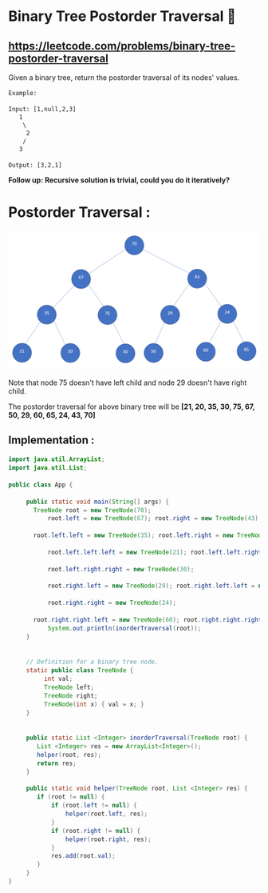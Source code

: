 # Binary Tree Postorder Traversal 🌲
## https://leetcode.com/problems/binary-tree-postorder-traversal

Given a binary tree, return the postorder traversal of its nodes' values.
```
Example:

Input: [1,null,2,3]
   1
    \
     2
    /
   3

Output: [3,2,1]
```
**Follow up: Recursive solution is trivial, could you do it iteratively?**

# Postorder Traversal :
![Binary Tree](binary-tree.PNG?raw=true "Binary Tree")

Note that node 75 doesn't have left child and node 29 doesn't have right child.

The postorder traversal for above binary tree will be **[21, 20, 35, 30, 75, 67, 50, 29, 60, 65, 24, 43, 70]**

## Implementation :

```java
import java.util.ArrayList;
import java.util.List;

public class App {

     public static void main(String[] args) {
	   TreeNode root = new TreeNode(70);
           root.left = new TreeNode(67); root.right = new TreeNode(43);
		
	   root.left.left = new TreeNode(35); root.left.right = new TreeNode(75); 
		
           root.left.left.left = new TreeNode(21); root.left.left.right = new TreeNode(20);
		
           root.left.right.right = new TreeNode(30);
		
           root.right.left = new TreeNode(29); root.right.left.left = new TreeNode(50);
		
           root.right.right = new TreeNode(24); 
		
	   root.right.right.left = new TreeNode(60); root.right.right.right = new TreeNode(65);
           System.out.println(inorderTraversal(root));
     }
	
	
     // Definition for a binary tree node.
     static public class TreeNode {
	      int val;
	      TreeNode left;
	      TreeNode right;
	      TreeNode(int x) { val = x; }
     }
	 
	
     public static List <Integer> inorderTraversal(TreeNode root) {
        List <Integer> res = new ArrayList<Integer>();
        helper(root, res);
        return res;
     }

     public static void helper(TreeNode root, List <Integer> res) {
        if (root != null) {
            if (root.left != null) {
                helper(root.left, res);
            }
            if (root.right != null) {
                helper(root.right, res);
            }
            res.add(root.val);
        }
     }
}

```
